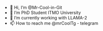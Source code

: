 - 👋 Hi, I’m @Mr-Cool-in-Git
- 👀 I’m PhD Student ITMO University
- 🌱 I’m currently working with LLAMA-2
- 📫 How to reach me @mrCoolTg - telegram

<!---
Mr-Cool-in-Git/Mr-Cool-in-Git is a ✨ special ✨ repository because its `README.md` (this file) appears on your GitHub profile.
You can click the Preview link to take a look at your changes.
--->
